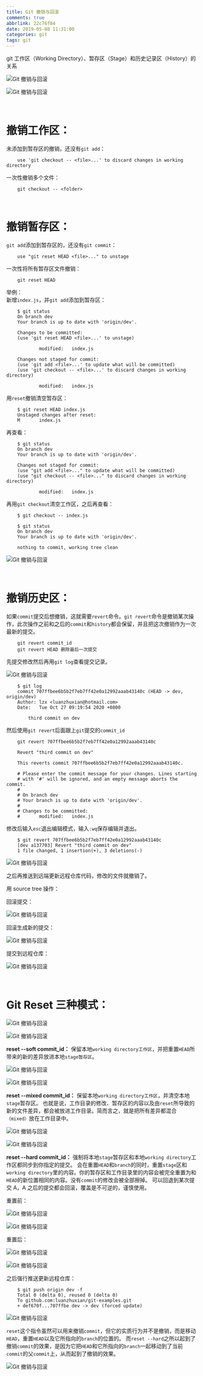```yaml
---
title: Git 撤销与回滚
comments: true
abbrlink: 22c76f84
date: 2019-05-08 11:31:00
categories: git
tags: git
---
```



git 工作区（Working Directory）、暂存区（Stage）和历史记录区（History）的关系

![Git 撤销与回滚](http://cdn.luanzhuxian.com/blog/git-reset-revert/1.jpg)  

![Git 撤销与回滚](http://cdn.luanzhuxian.com/blog/git-reset-revert/2.png)  

<br>

# 撤销工作区：

未添加到暂存区的撤销，还没有`git add`：
````
    use 'git checkout -- <file>...' to discard changes in working directory
````

一次性撤销多个文件：
````
    git checkout -- <folder>
````

<br>

# 撤销暂存区：

`git add`添加到暂存区的，还没有`git commit`： 
````
    use "git reset HEAD <file>..." to unstage
````

一次性将所有暂存区文件撤销：
````
    git reset HEAD
````

举例：  
新增`index.js`，并`git add`添加到暂存区：
```
    $ git status
    On branch dev
    Your branch is up to date with 'origin/dev'.

    Changes to be committed:
    (use 'git reset HEAD <file>...' to unstage)

            modified:   index.js

    Changes not staged for commit:
    (use 'git add <file>...' to update what will be committed)
    (use 'git checkout -- <file>...' to discard changes in working directory)

            modified:   index.js
```

用`reset`撤销清空暂存区：
```
    $ git reset HEAD index.js
    Unstaged changes after reset:
    M       index.js
```

再查看：
```
    $ git status
    On branch dev
    Your branch is up to date with 'origin/dev'.

    Changes not staged for commit:
    (use "git add <file>..." to update what will be committed)
    (use "git checkout -- <file>..." to discard changes in working directory)

            modified:   index.js
```

再用`git checkout`清空工作区，之后再查看：
```
    $ git checkout -- index.js

    $ git status
    On branch dev
    Your branch is up to date with 'origin/dev'.

    nothing to commit, working tree clean
```

![Git 撤销与回滚](http://cdn.luanzhuxian.com/blog/git-reset-revert/3.png)  

<br>

# 撤销历史区：

如果`commit`提交后想撤销，这就需要`revert`命令。`git revert`命令是撤销某次操作，此次操作之前和之后的`commit`和`history`都会保留，并且把这次撤销作为一次最新的提交。
```
    git revert commit_id
    git revert HEAD 删除最后一次提交
```

先提交修改然后再用`git log`查看提交记录。

![Git 撤销与回滚](http://cdn.luanzhuxian.com/blog/git-reset-revert/4.png)  

```
    $ git log
    commit 707ffbee6b5b2f7eb7ff42e0a12992aaab43140c (HEAD -> dev, origin/dev)
    Author: lzx <luanzhuxian@hotmail.com>
    Date:   Tue Oct 27 09:19:54 2020 +0800

        third commit on dev
```

然后使用`git revert`后面跟上`git`提交的`commit_id`
```
    git revert 707ffbee6b5b2f7eb7ff42e0a12992aaab43140c

    Revert "third commit on dev"

    This reverts commit 707ffbee6b5b2f7eb7ff42e0a12992aaab43140c.

    # Please enter the commit message for your changes. Lines starting
    # with '#' will be ignored, and an empty message aborts the commit.
    #
    # On branch dev
    # Your branch is up to date with 'origin/dev'.
    #
    # Changes to be committed:
    #       modified:   index.js
```
修改后输入`esc`退出编辑模式，输入`:wq`保存编辑并退出。
```
    $ git revert 707ffbee6b5b2f7eb7ff42e0a12992aaab43140c
    [dev a137703] Revert "third commit on dev"
    1 file changed, 1 insertion(+), 3 deletions(-)
```

![Git 撤销与回滚](http://cdn.luanzhuxian.com/blog/git-reset-revert/5.png)  

之后再推送到远端更新远程仓库代码，修改的文件就撤销了。  

用 source tree 操作：

回滚提交：

![Git 撤销与回滚](http://cdn.luanzhuxian.com/blog/git-reset-revert/6.png)  

回滚生成新的提交：

![Git 撤销与回滚](http://cdn.luanzhuxian.com/blog/git-reset-revert/7.png)  

提交到远程仓库：

![Git 撤销与回滚](http://cdn.luanzhuxian.com/blog/git-reset-revert/8.png)  

<br>

# Git Reset 三种模式：

![Git 撤销与回滚](http://cdn.luanzhuxian.com/blog/git-reset-revert/9.png)  

![Git 撤销与回滚](http://cdn.luanzhuxian.com/blog/git-reset-revert/10.png)  

**reset --soft commit_id：**
保留本地`working directory工作区`，并把重置`HEAD`所带来的新的差异放进本地`stage暂存区`。

![Git 撤销与回滚](http://cdn.luanzhuxian.com/blog/git-reset-revert/11.png)  

![Git 撤销与回滚](http://cdn.luanzhuxian.com/blog/git-reset-revert/12.png)  

**reset --mixed commit_id：**
保留本地`working directory工作区`，并清空本地`stage`暂存区。
也就是说，工作目录的修改、暂存区的内容以及由`reset`所导致的新的文件差异，都会被放进工作目录。简而言之，就是把所有差异都混合`（mixed）`放在工作目录中。

![Git 撤销与回滚](http://cdn.luanzhuxian.com/blog/git-reset-revert/13.png)  

![Git 撤销与回滚](http://cdn.luanzhuxian.com/blog/git-reset-revert/14.png)  

**reset --hard  commit_id：**
强制将本地`stage`暂存区和本地`working directory`工作区都同步到你指定的提交。
会在重置`HEAD`和`branch`的同时，重置`stage`区和`working directory`里的内容。你的暂存区和工作目录里的内容会被完全重置为和`HEAD`的新位置相同的内容。没有`commit`的修改会被全部擦掉。
可以回退到某次提交 A，A 之后的提交都会回滚，覆盖是不可逆的，谨慎使用。

重置前：

![Git 撤销与回滚](http://cdn.luanzhuxian.com/blog/git-reset-revert/15.png)  

![Git 撤销与回滚](http://cdn.luanzhuxian.com/blog/git-reset-revert/16.png)  

重置后：

![Git 撤销与回滚](http://cdn.luanzhuxian.com/blog/git-reset-revert/17.png)  

![Git 撤销与回滚](http://cdn.luanzhuxian.com/blog/git-reset-revert/18.png)  

之后强行推送更新远程仓库：
```
    $ git push origin dev -f
    Total 0 (delta 0), reused 0 (delta 0)
    To github.com:luanzhuxian/git-examples.git
    + def670f...707ffbe dev -> dev (forced update)
```

![Git 撤销与回滚](http://cdn.luanzhuxian.com/blog/git-reset-revert/19.png)  

`reset`这个指令虽然可以用来撤销`commit`，但它的实质行为并不是撤销，而是移动`HEAD`，重置`HEAD`以及它所指向的`branch`的位置的。
而`reset --hard`之所以起到了撤销`commit`的效果，是因为它把`HEAD`和它所指向的`branch`一起移动到了当前`commit`的父`commit`上，从而起到了撤销的效果。  

![Git 撤销与回滚](http://cdn.luanzhuxian.com/blog/git-reset-revert/20.webp)  
